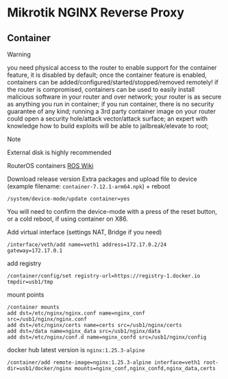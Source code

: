 # Mikrotik NGINX Reverse Proxy

## Container

> [!WARNING]
>
> you need physical access to the router to enable support for the container feature, it is disabled by default;
> once the container feature is enabled, containers can be added/configured/started/stopped/removed remotely!
> if the router is compromised, containers can be used to easily install malicious software in your router and over network;
> your router is as secure as anything you run in container;
> if you run container, there is no security guarantee of any kind;
> running a 3rd party container image on your router could open a security hole/attack vector/attack surface;
> an expert with knowledge how to build exploits will be able to jailbreak/elevate to root;

> [!NOTE]
>
> External disk is highly recommended

RouterOS containers [ROS Wiki](https://help.mikrotik.com/docs/display/ROS/Container)

Download release version Extra packages and upload file to device (example filename: `container-7.12.1-arm64.npk`) + reboot

```
/system/device-mode/update container=yes
```

You will need to confirm the device-mode with a press of the reset button, or a cold reboot, if using container on X86.


Add virtual interface (settings NAT, Bridge if you need)
```
/interface/veth/add name=veth1 address=172.17.0.2/24 gateway=172.17.0.1
```

add registry
```
/container/config/set registry-url=https://registry-1.docker.io tmpdir=usb1/tmp
```

mount points

```
/container mounts
add dst=/etc/nginx/nginx.conf name=nginx_conf src=/usb1/nginx/nginx.conf
add dst=/etc/nginx/certs name=certs src=/usb1/nginx/certs
add dst=/data name=nginx_data src=/usb1/nginx/data
add dst=/etc/nginx/conf.d name=nginx_confd src=/usb1/nginx/config
```


docker hub latest version is `nginx:1.25.3-alpine`

```
/container/add remote-image=nginx:1.25.3-alpine interface=veth1 root-dir=usb1/docker/nginx mounts=nginx_conf,nginx_confd,nginx_data,certs
``` 